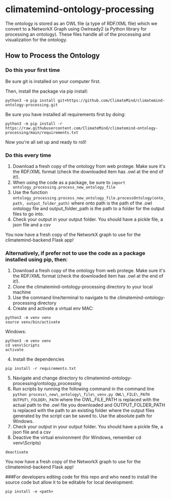 # climatemind-ontology-processing

The ontology is stored as an OWL file (a type of RDF/XML file) which we convert to a NetworkX Graph using
Owlready2 (a Python library for processing an ontology). These files handle all of the
processing and visualization for the ontology.

## How to Process the Ontology

### Do this your first time
Be sure git is installed on your computer first.

Then, install the package via pip install:
```
python3 -m pip install git+https://github.com/ClimateMind/climatemind-ontology-processing.git
```
Be sure you have installed all requirements first by doing: 
```
python3 -m pip install -r https://raw.githubusercontent.com/ClimateMind/climatemind-ontology-processing/main/requirements.txt
```

Now you're all set up and ready to roll!

### Do this every time
1. Download a fresh copy of the ontology from web protege. Make sure it's the RDF/XML format (check the downloaded item has .owl at the end of it!).
2. When using the code as a package, be sure to `import ontology_processing.process_new_ontology_file`
3. Use the function `ontology_processing.process_new_ontology_file.processOntology(onto_path, output_folder_path)` where onto path is the path of the .owl ontology file and output_folder_path is the path to a folder for the output files to go into.
4. Check your output in your output folder. You should have a pickle file, a json file and a csv

You now have a fresh copy of the NetworkX graph to use for the climatemind-backend Flask app!



### Alternatively, if prefer not to use the code as a package installed using pip, then:
1. Download a fresh copy of the ontology from web protege. Make sure it's the RDF/XML format (check the downloaded item has .owl at the end of it!).
2. Clone the climatemind-ontology-processing directory to your local machine
3. Use the command line/terminal to navigate to the climatemind-ontology-processing directory
4. Create and activate a virtual env
MAC:
```
python3 -m venv venv
source venv/bin/activate
```
Windows:
```
python3 -m venv venv
cd venv\Scripts
activate
```
4. Install the dependencies
```
pip install -r requirements.txt
```
5. Navigate and change directory to climatemind-ontology-processing/ontology\_processing
6. Run scripts by running the following command in the command line 
`python process\_new\_ontology\_file\_venv.py OWL\_FILE\_PATH OUTPUT\_FOLDER\_PATH` 
where the OWL\_FILE\_PATH is replaced with the actual path to the .owl file you downloaded and OUTPUT\_FOLDER\_PATH is replaced with the path to an existing folder where the output files generated by the script can be saved to. Use the absolute path for Windows.
7. Check your output in your output folder. You should have a pickle file, a json file and a csv
8. Deactive the virtual environment (for Windows, remember cd venv\Scripts)
```
deactivate
```

You now have a fresh copy of the NetworkX graph to use for the climatemind-backend Flask app!



###For developers editing code for this repo and who need to install the source code but allow it to be editable for local development:
```
pip install -e <path>
```
